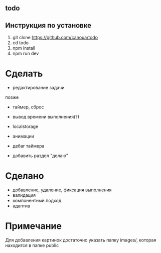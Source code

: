 ## todo

## Инструкция по установке

1. git clone https://github.com/canoua/todo
2. cd todo
3. npm install
4. npm run dev

# Сделать

- редактирование задачи

позже

- таймер, сброс

- вывод времени выполнения(?)
- localstorage
- анимации
- дебаг таймера
- добавить раздел "делаю"

# Сделано

- добавление, удаление, фиксация выполнения
- валидация
- компонентный подход
- адаптив

# Примечание

Для добавления картинок достаточно указать папку images/, которая находится в папке public
